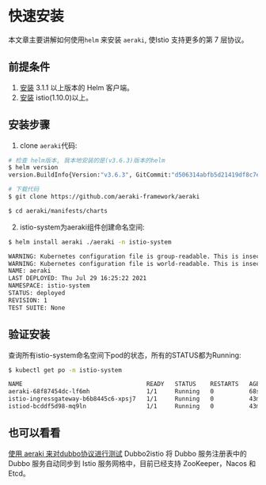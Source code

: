 # 快速安装

本文章主要讲解如何使用`helm` 来安装 `aeraki`,  使Istio 支持更多的第 7 层协议。

## 前提条件

1. [安装](https://helm.sh/docs/intro/install) 3.1.1 以上版本的 Helm 客户端。
2. [安装](https://istio.io/latest/docs/setup/install/) istio(1.10.0)以上。


## 安装步骤

1. clone `aeraki`代码: 

```bash
# 检查 helm版本, 我本地安装的是(v3.6.3)版本的helm
$ helm version
version.BuildInfo{Version:"v3.6.3", GitCommit:"d506314abfb5d21419df8c7e7e68012379db2354", GitTreeState:"dirty", GoVersion:"go1.16.5"}

# 下载代码
$ git clone https://github.com/aeraki-framework/aeraki

$ cd aeraki/manifests/charts

```

2. istio-system为aeraki组件创建命名空间:

```bash
$ helm install aeraki ./aeraki -n istio-system

WARNING: Kubernetes configuration file is group-readable. This is insecure. Location: /root/.kube/config
WARNING: Kubernetes configuration file is world-readable. This is insecure. Location: /root/.kube/config
NAME: aeraki
LAST DEPLOYED: Thu Jul 29 16:25:22 2021
NAMESPACE: istio-system
STATUS: deployed
REVISION: 1
TEST SUITE: None
```

## 验证安装

查询所有istio-system命名空间下pod的状态，所有的STATUS都为Running:

```bash
$ kubectl get po -n istio-system

NAME                                   READY   STATUS    RESTARTS   AGE
aeraki-68f87454dc-lf6mh                1/1     Running   0          68s
istio-ingressgateway-b6b8445c6-xpsj7   1/1     Running   0          43m
istiod-bcddf5d98-mq9ln                 1/1     Running   0          43m
```

## 也可以看看

[使用 aeraki 来对dubbo协议进行测试](https://github.com/aeraki-framework/dubbo2istio)
Dubbo2istio 将 Dubbo 服务注册表中的 Dubbo 服务自动同步到 Istio 服务网格中，目前已经支持 ZooKeeper，Nacos 和 Etcd。

